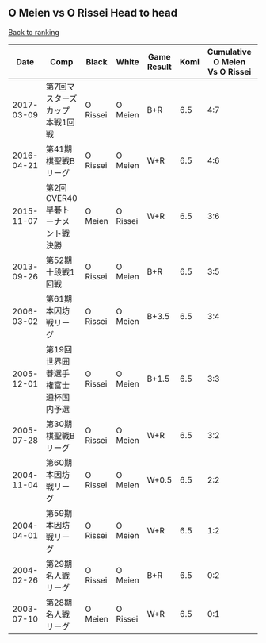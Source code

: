 ## O Meien vs O Rissei Head to head

[Back to ranking](../../index.md)




| **Date** | **Comp** | **Black** | **White** | **Game Result** | **Komi** | **Cumulative O Meien Vs O Rissei** | **O Meien Streak** | **O Rissei Streak** | 
| --- | --- | --- | --- | --- | --- | --- | --- | --- |
| 2017-03-09 | 第7回マスターズカップ　本戦1回戦 | O Rissei | O Meien | B+R | 6.5 | 4:7 | 0 | 1 | 
| 2016-04-21 | 第41期棋聖戦Bリーグ | O Rissei | O Meien | W+R | 6.5 | 4:6 | 1 | 0 | 
| 2015-11-07 | 第2回OVER40早碁トーナメント戦決勝 | O Meien | O Rissei | W+R | 6.5 | 3:6 | 0 | 4 | 
| 2013-09-26 | 第52期十段戦1回戦 | O Rissei | O Meien | B+R | 6.5 | 3:5 | 0 | 3 | 
| 2006-03-02 | 第61期本因坊戦リーグ | O Rissei | O Meien | B+3.5 | 6.5 | 3:4 | 0 | 2 | 
| 2005-12-01 | 第19回世界囲碁選手権富士通杯国内予選 | O Rissei | O Meien | B+1.5 | 6.5 | 3:3 | 0 | 1 | 
| 2005-07-28 | 第30期棋聖戦Bリーグ | O Rissei | O Meien | W+R | 6.5 | 3:2 | 3 | 0 | 
| 2004-11-04 | 第60期本因坊戦リーグ | O Rissei | O Meien | W+0.5 | 6.5 | 2:2 | 2 | 0 | 
| 2004-04-01 | 第59期本因坊戦リーグ | O Rissei | O Meien | W+R | 6.5 | 1:2 | 1 | 0 | 
| 2004-02-26 | 第29期名人戦リーグ | O Rissei | O Meien | B+R | 6.5 | 0:2 | 0 | 2 | 
| 2003-07-10 | 第28期名人戦リーグ | O Meien | O Rissei | W+R | 6.5 | 0:1 | 0 | 1 |




